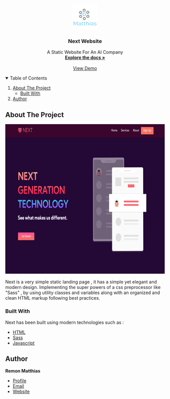 <!-- PROJECT LOGO -->
<br />
<p align="center">
  <a href="https://github.com/othneildrew/Best-README-Template">
    <img src="dist/images/logo.png" alt="Logo" width="80" height="80">
  </a>

  <h3 align="center">Next Website </h3>

  <p align="center">
A Static Website For An AI Company   <br />
    <a href="https://github.com/RemonMatthias/Next-Static-Website"><strong>Explore the docs »</strong></a>
    <br />
    <br />
    <a href="next-static-website-d7a1d.firebaseapp.com">View Demo</a>

  </p>
</p>

<!-- TABLE OF CONTENTS -->
<details open="open">
  <summary>Table of Contents</summary>
  <ol>
    <li>
      <a href="#about-the-project">About The Project</a>
      <ul>
        <li><a href="#built-with">Built With</a></li>
      </ul>
    </li>
    <li><a href="#author">Author</a></li>
  </ol>
</details>

<!-- ABOUT THE PROJECT -->

## About The Project

<p>
    <img src="dist/images/Screenshot.png" width="850" height="472.266" />
</p>
Next is a very simple static landing page , it has a simple yet elegant and modern design. Implementing the super powers of a css preprocessor like "Sass" , by using utility classes and variables along with an organized and clean HTML markup following best practices.

### Built With

Next has been built using modern technologies such as :

- [HTML]()
- [Sass](https://sass-lang.com/)
- [Javascript](https://www.javascript.com/)

## Author

**Remon Matthias**

- [Profile](https://github.com/RemonMatthias)
- [Email](remonmatthias.business@gmail.com)
- [Website]("Welcome")
